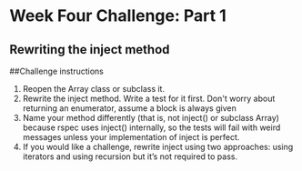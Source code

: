 Week Four Challenge: Part 1
==================

Rewriting the inject method
----------------------------

##Challenge instructions

1. Reopen the Array class or subclass it.
2. Rewrite the inject method. Write a test for it first. Don't worry about returning an enumerator, assume a block is always given
3. Name your method differently (that is, not inject() or subclass Array) because rspec uses inject() internally, so the tests will fail with weird messages unless your implementation of inject is perfect.
4. If you would like a challenge, rewrite inject using two approaches: using iterators and using recursion but it’s not required to pass.
